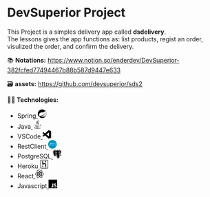 # DevSuperior Project

This Project is a simples delivery app called **dsdelivery**.<br>
The lessons gives the app functions as: list products, regist an order, visulized the order, and confirm the delivery.

📚 **Notations:** https://www.notion.so/enderdev/DevSuperior-382fcfed77494467b88b587d9447e633

🗃️ **assets:** https://github.com/devsuperior/sds2

👨‍💻 **Technologies:**

- Spring<a id="spring" href="https://spring.io/"> <img width="20px" src="./assets/spring.svg"></a>
- Java<a id="java" href="https://www.oracle.com/java/technologies/javase/javase-jdk8-downloads.html"> <img width="22px" src="./assets/java.svg"></a>
- VSCode<a id="VSCode" href="https://code.visualstudio.com/"> <img width="20px" src="./assets/vscode.svg"></a>
- RestClient<a id="RestClient" href="https://marketplace.visualstudio.com/items?itemName=humao.rest-client"> <img width="20px" src="./assets/restclient.png"></a>
- PostgreSQL<a id="postGreSQL" href="https://www.postgresql.org/"> <img width="20px" src="./assets/postgresql.svg"></a>
- Heroku<a id="Heroku" href="https://www.heroku.com/"> <img width="20px" src="./assets/heroku.svg"></a>
- React<a id="React" href="https://reactjs.org/"> <img width="20px" src="./assets/react.svg"></a>
- Javascript<a id="JS" href="https://developer.mozilla.org/en-US/docs/Web/JavaScript"> <img width="20px" src="./assets/javascript.svg"></a><br>
